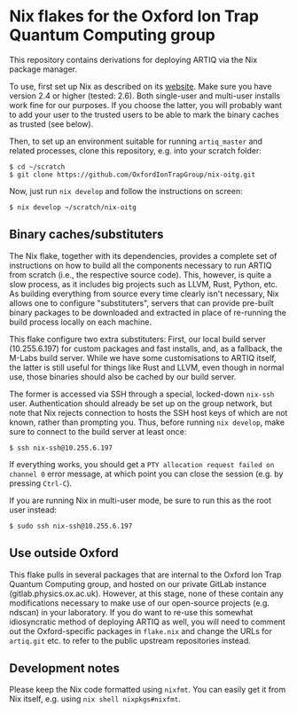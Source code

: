 Nix flakes for the Oxford Ion Trap Quantum Computing group
==========================================================

This repository contains derivations for deploying ARTIQ via the
Nix package manager.

To use, first set up Nix as described on its [website](nix). Make
sure you have version 2.4 or higher (tested: 2.6). Both single-user
and multi-user installs work fine for our purposes. If you choose
the latter, you will probably want to add your user to the trusted
users to be able to mark the binary caches as trusted (see below).

Then, to set up an environment suitable for running `artiq_master`
and related processes, clone this repository, e.g. into your
scratch folder:

```
$ cd ~/scratch
$ git clone https://github.com/OxfordIonTrapGroup/nix-oitg.git
```

Now, just run ``nix develop`` and follow the instructions on screen:
```
$ nix develop ~/scratch/nix-oitg
```


Binary caches/substituters
--------------------------

The Nix flake, together with its dependencies, provides a complete
set of instructions on how to build all the components necessary to
run ARTIQ from scratch (i.e., the respective source code). This,
however, is quite a slow process, as it includes big projects such
as LLVM, Rust, Python, etc. As building everything from source every
time clearly isn't necessary, Nix allows one to configure
"substituters", servers that can provide pre-built binary packages
to be downloaded and extracted in place of re-running the build
process locally on each machine.

This flake configure two extra substituters: First, our local build
server (10.255.6.197) for custom packages and fast installs, and,
as a fallback, the M-Labs build server. While we have some
customisations to ARTIQ itself, the latter is still useful for
things like Rust and LLVM, even though in normal use, those binaries
should also be cached by our build server.

The former is accessed via SSH through a special, locked-down
`nix-ssh` user. Authentication should already be set up on the
group network, but note that Nix rejects connection to hosts the
SSH host keys of which are not known, rather than prompting you.
Thus, before running `nix develop`, make sure to connect to the
build server at least once:

    $ ssh nix-ssh@10.255.6.197

If everything works, you should get a
`PTY allocation request failed on channel 0` error message, at which
point you can close the session (e.g. by pressing `Ctrl-C`).

If you are running Nix in multi-user mode, be sure to run this
as the root user instead:

    $ sudo ssh nix-ssh@10.255.6.197


Use outside Oxford
------------------

This flake pulls in several packages that are internal to the
Oxford Ion Trap Quantum Computing group, and hosted on our
private GitLab instance (gitlab.physics.ox.ac.uk). However, at this
stage, none of these contain any modifications necessary to make use
of our open-source projects (e.g. ndscan) in your laboratory. If you
do want to re-use this somewhat idiosyncratic method of deploying
ARTIQ as well, you will need to comment out the Oxford-specific
packages in `flake.nix` and change the URLs for `artiq.git` etc. to
refer to the public upstream repositories instead.


Development notes
-----------------

Please keep the Nix code formatted using `nixfmt`. You can easily
get it from Nix itself, e.g. using `nix shell nixpkgs#nixfmt`.



[nix]: https://nixos.org/download.html
